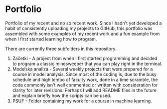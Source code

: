 # Portfolio
Portfolio of my recent and no so recent work.
Since I hadn't yet developed a habit of consistently uploading my projects to GitHub, this portfolio was assembled with some examples of my recent work and a fun example from when I first started learning how to program. 

There are currently three subfolders in this repository.
1) Začetki - A project from when I first started programming and decided to program a classic minesweeper that you can play right in the terminal.
2) Modelska analiza - Several weekly projects that were prepared for a course in model analysis. Since most of the coding is, due to the busy schedule and high tempo of faculty work, done in a time scramble, the code commonly isn't well commented or written with consideration for clarity for later revisions. Perhaps I will add README files in the future and explain briefly how the scripts can be used.
3) PSUF - Folder containing my work for a course in machine learning.

